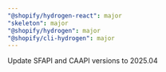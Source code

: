 ```yaml
---
"@shopify/hydrogen-react": major
"skeleton": major
"@shopify/hydrogen": major
"@shopify/cli-hydrogen": major
---
```


Update SFAPI and CAAPI versions to 2025.04
